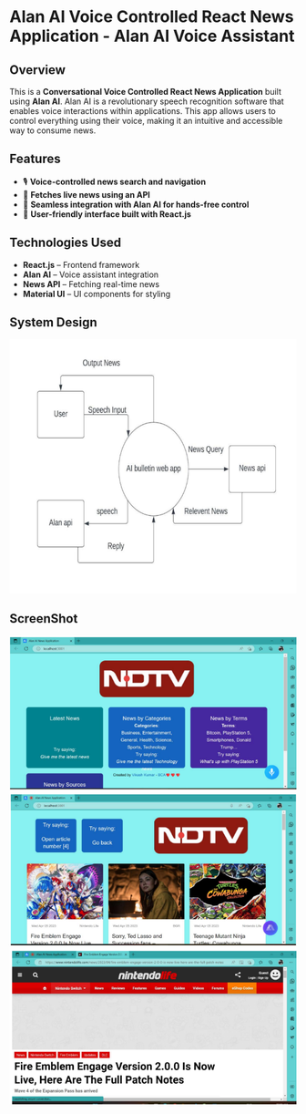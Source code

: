# Alan AI Voice Controlled React News Application - Alan AI Voice Assistant


## Overview

This is a **Conversational Voice Controlled React News Application** built using **Alan AI**. Alan AI is a revolutionary speech recognition software that enables voice interactions within applications. This app allows users to control everything using their voice, making it an intuitive and accessible way to consume news.

## Features

- 🎙️ **Voice-controlled news search and navigation**
- 📰 **Fetches live news using an API**
- 🤖 **Seamless integration with Alan AI for hands-free control**
- 🎨 **User-friendly interface built with React.js**

## Technologies Used

- **React.js** – Frontend framework
- **Alan AI** – Voice assistant integration
- **News API** – Fetching real-time news
- **Material UI** – UI components for styling

## System Design
![System design](src\Image\systemDesign.png)

## ScreenShot

![App Screenshot1](src\Image\appSS1.png)
![App Screenshot2](src\Image\app2.png)
![App Screenshot3](src\Image\app3.png)
